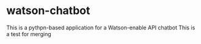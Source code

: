 # watson-chatbot
This is a pythpn-based application for a Watson-enable API chatbot
This is a test for merging
